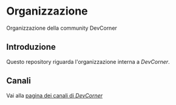 # Organizzazione
Organizzazione della community DevCorner

## Introduzione

Questo repository riguarda l'organizzazione interna a _DevCorner_.

## Canali

Vai alla [pagina dei canali di _DevCorner_](Canali.md)
